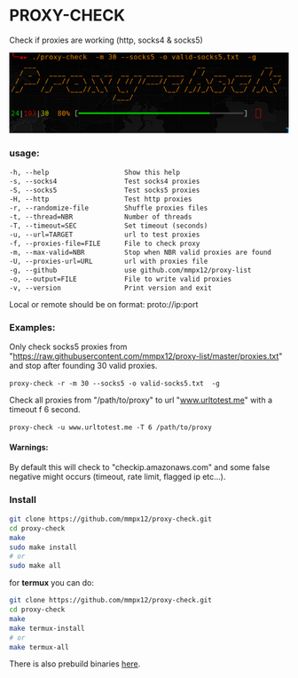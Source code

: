 # PROXY-CHECK

Check if proxies are working (http, socks4 & socks5)

![](.github/.screenshot/proxy-check.png)

### usage:

```
-h, --help                   Show this help
-s, --socks4                 Test socks4 proxies
-S, --socks5                 Test socks5 proxies
-H, --http                   Test http proxies
-r, --randomize-file         Shuffle proxies files
-t, --thread=NBR             Number of threads
-T, --timeout=SEC            Set timeout (seconds)
-u, --url=TARGET             url to test proxies
-f, --proxies-file=FILE      File to check proxy
-m, --max-valid=NBR          Stop when NBR valid proxies are found
-U, --proxies-url=URL        url with proxies file
-g, --github                 use github.com/mmpx12/proxy-list
-o, --output=FILE            File to write valid proxies
-v, --version                Print version and exit
```

Local or remote should be on format: proto://ip:port

 
### Examples:

Only check socks5 proxies from "https://raw.githubusercontent.com/mmpx12/proxy-list/master/proxies.txt" and stop after founding 30 valid proxies.
 
`proxy-check -r -m 30 --socks5 -o valid-socks5.txt  -g`



Check all proxies from "/path/to/proxy" to url "www.urltotest.me" with a timeout f 6 second.

`proxy-check -u www.urltotest.me -T 6 /path/to/proxy`


#### Warnings:

By default this will check to "checkip.amazonaws.com" and some false negative might occurs (timeout, rate limit, flagged ip etc...).

### Install

```sh
git clone https://github.com/mmpx12/proxy-check.git
cd proxy-check
make
sudo make install
# or 
sudo make all
```

for **termux** you can do:

```sh
git clone https://github.com/mmpx12/proxy-check.git
cd proxy-check
make
make termux-install
# or
make termux-all
```


There is also prebuild binaries [here](https://github.com/mmpx12/proxy-check/releases/latest).
